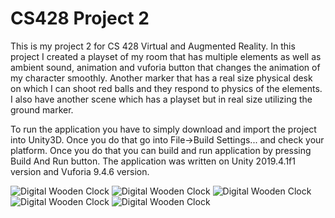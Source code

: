 # CS428 Project 2
This is my project 2 for CS 428 Virtual and Augmented Reality. In this project I created a playset of my room that has multiple elements as well as ambient sound, animation
and vuforia button that changes the animation of my character smoothly. Another marker that has a real size physical desk on which I can shoot red balls and they respond to 
physics of the elements. I also have another scene which has a playset but in real size utilizing the ground marker.

To run the application you have to simply download and import the project into Unity3D. Once you do that go into File->Build Settings... and check your platform.
Once you do that you can build and run application by pressing Build And Run button. The application was written on Unity 2019.4.1f1 version and Vuforia 9.4.6 version.

![Digital Wooden Clock](https://github.com/mperko6/cs428_Perkowski_Marcin_Project1/blob/master/Digital%20Wooden%20Clock.png)
![Digital Wooden Clock](https://github.com/mperko6/cs428_Perkowski_Marcin_Project1/blob/master/Digital%20Picture%20Calendar.png)
![Digital Wooden Clock](https://github.com/mperko6/cs428_Perkowski_Marcin_Project1/blob/master/Temperature%20and%20Humidity%20Flasks.png)
![Digital Wooden Clock](https://github.com/mperko6/cs428_Perkowski_Marcin_Project1/blob/master/Wind%20Displayer.png)
![Digital Wooden Clock](https://github.com/mperko6/cs428_Perkowski_Marcin_Project1/blob/master/All%20Widgets%20at%20Once.png)
